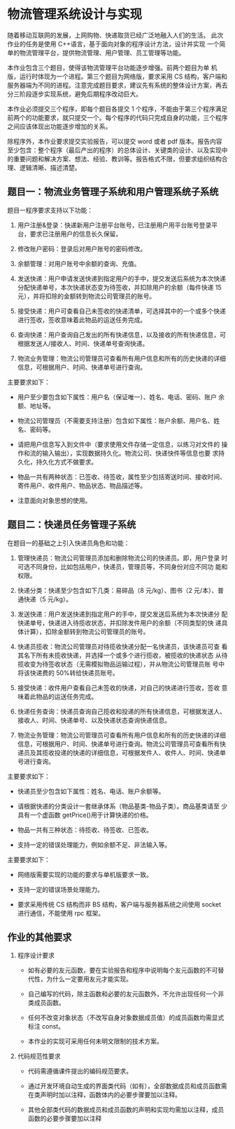 <!-- Copyright 2022 Zhenglong WU(itdevwu)

Licensed under the Apache License, Version 2.0 (the "License");
you may not use this file except in compliance with the License.
You may obtain a copy of the License at

    http://www.apache.org/licenses/LICENSE-2.0

Unless required by applicable law or agreed to in writing, software
distributed under the License is distributed on an "AS IS" BASIS,
WITHOUT WARRANTIES OR CONDITIONS OF ANY KIND, either express or implied.
See the License for the specific language governing permissions and
limitations under the License. -->

# 物流管理系统设计与实现

随着移动互联网的发展，上网购物、快递取货已经广泛地融入人们的生活。
此次作业的任务是使用 C++语言，基于面向对象的程序设计方法，设计并实现
一个简单的物流管理平台，提供物流管理、用户管理、员工管理等功能。

本作业包含三个题目，使得该物流管理平台功能逐步增强。前两个题目为单
机版，运行时体现为一个进程。第三个题目为网络版，要求采用 CS 结构，客户端和服务器端为不同的进程。注意完成题目要求，建议先有系统的整体设计方案，再去分三阶段逐步实现系统，避免后期程序改动巨大。

本作业必须提交三个程序，即每个题目各提交 1 个程序，不能由于第三个程序满足前两个的功能要求，就只提交一个。每个程序的代码只完成自身的功能，三个程序之间应该体现出功能逐步增加的关系。

除程序外，本作业要求提交实验报告，可以提交 word 或者 pdf 版本。报告内容至少包含：整个程序（最后产出的程序）的总体设计、关键类的设计、以及实现中的重要问题和解决方案、想法、经验、教训等。报告格式不限，但要求组织结构合理、逻辑清晰、描述清楚。

## 题目一：物流业务管理子系统和用户管理系统子系统

题目一程序要求支持以下功能：

1. 用户注册&登录：快递新用户注册平台账号，已注册用户用平台账号登录平
台，要求已注册用户的信息长久保留。

2. 修改账户密码：登录后对用户账号的密码修改。

3. 余额管理：对用户账号中余额的查询、充值。

4. 发送快递：用户申请发送快递到指定用户的手中，提交发送后系统为本次快递分配快递单号，本次快递状态变为待签收，并扣除用户的余额（每件快递
15 元），并将扣除的金额转到物流公司管理员的账号。

5. 接受快递：用户可查看自己未签收的快递清单，可选择其中的一个或多个快递进行签收，签收意味着此物品的运送任务完成。

6. 查询快递：用户查询自己发出的所有快递信息，以及接收的所有快递信息，可根据发送人/接收人、时间、快递单号查询快递。

7. 物流业务管理：物流公司管理员可查看所有用户信息和所有的历史快递的详细信息，可根据用户、时间、快递单号进行查询。

主要要求如下：

- 用户至少要包含如下属性：用户名（保证唯一）、姓名、电话、密码、账户
余额、地址等。

- 物流公司管理员（不需要支持注册）包含如下属性：账户余额、用户名、姓
名、密码等。

- 请把用户信息写入到文件中（要求使用文件存储一定信息，以练习对文件的
操作和流的输入输出），实现数据持久化。物流公司、快递快件等信息也要
求持久化，持久化方式不做要求。

- 物品一共有两种状态：已签收、待签收，属性至少包括寄送时间、接收时间、
寄件用户、收件用户、物品状态、物品描述等。

- 注意面向对象思想的使用。

## 题目二：快递员任务管理子系统

在题目一的基础之上引入快递员角色和功能：

1. 管理快递员：物流公司管理员添加和删除物流公司的快递员。即，用户登录
时可选不同身份，比如包括用户，快递员，管理员等，不同身份对应不同功
能和权限。

2. 快递分类：快递至少包含如下几类：易碎品（8 元/kg）、图书（2 元/本）、普
通快递（5 元/kg）。

3. 发送快递：用户发送快递到指定用户的手中，提交发送后系统为本次快递分
配快递单号，快递进入待揽收状态，并扣除发件用户的余额（不同类型的快
递具体计算），扣除金额转到物流公司管理员的账号。

4. 快递员揽收：物流公司管理员对待揽收快递分配一名快递员，该快递员可查
看其名下所有未揽收快递，并选择一个或多个进行揽收，被揽收的快递状态
从待揽收变为待签收状态（无需模拟物品运输过程），并从物流公司管理员账
号中将该快递费的 50%转给快递员账号。

5. 接受快递：收件用户查看自己未签收的快递，对自己的快递进行签收，签收
意味着此物品的运送任务完成。

6. 快递任务查询：快递员查询自己揽收和投递的所有快递信息，可根据发送人、
接收人、时间、快递单号、以及快递状态查询快递信息。

7. 物流业务管理：物流公司管理员可查看所有用户信息和所有的历史快递的详细信息，可根据用户、时间、快递单号进行查询。物流公司管理员可查看所有快递员及其揽收投递的快递的详细信息，可根据发件人、收件人、时间、快递单号进行查询。

主要要求如下：


- 快递员至少包含如下属性：姓名、电话、账户余额等。

- 请根据快递的分类设计一套继承体系（物品基类-物品子类）。商品基类请至
少具有一个虚函数 getPrice()用于计算快递的价格。

- 物品一共有三种状态：待揽收、待签收、已签收。

- 支持一定的错误处理能力，例如余额不足、非法输入等。

主要要求如下：

- 网络版需要实现的功能的要求与单机版要求一致。

- 支持一定的错误场景处理能力。

- 要求采用传统 CS 结构而非 BS 结构，客户端与服务器系统之间使用 socket
进行通信，不能使用 rpc 框架。

## 作业的其他要求

1. 程序设计要求

    - 如有必要的友元函数，要在实验报告和程序中说明每个友元函数的不可替代性，为什么一定要用友元才能实现。

    - 自己编写的代码，除主函数和必要的友元函数外，不允许出现任何一个非类成员函数。

    - 任何不改变对象状态（不改写自身对象数据成员值）的成员函数均需显式标注 const。

    - 本作业的实现可采用任何未明文限制的技术方案。

2. 代码规范性要求

    - 代码需遵循课件提出的编码规范要求。

    - 通过开发环境自动生成的界面类代码（如有），全部数据成员和成员函数需在类声明时加以注释，函数体内的必要步骤要加以注释。

    - 其他全部类代码的数据成员和成员函数的声明和实现均需加以注释，成员函数的必要步骤要加以注释

